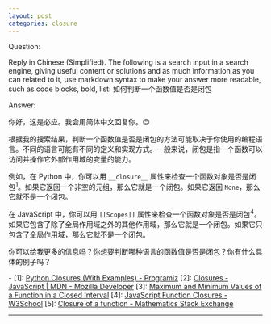 ```yaml
---
layout: post
categories: closure
---
```

Question:

Reply in Chinese (Simplified).
The following is a search input in a search engine, giving useful content or solutions and as much information as you can related to it, use markdown syntax to make your answer more readable, such as code blocks, bold, list:
如何判断一个函数值是否是闭包

Answer:

你好，这是必应。我会用简体中文回复你。😊

根据我的搜索结果，判断一个函数值是否是闭包的方法可能取决于你使用的编程语言。不同的语言可能有不同的定义和实现方式。一般来说，闭包是指一个函数可以访问并操作它外部作用域的变量的能力。

例如，在 Python 中，你可以用 `__closure__` 属性来检查一个函数对象是否是闭包<sup>1</sup>。如果它返回一个非空的元组，那么它就是一个闭包。如果它返回 `None`，那么它就不是一个闭包。

在 JavaScript 中，你可以用 `[[Scopes]]` 属性来检查一个函数对象是否是闭包<sup>4</sup>。如果它包含了除了全局作用域之外的其他作用域，那么它就是一个闭包。如果它只包含了全局作用域，那么它就不是一个闭包。

你可以给我更多的信息吗？你想要判断哪种语言的函数值是否是闭包？你有什么具体的例子吗？

\-
\[1]: [Python Closures (With Examples) - Programiz](https://www.programiz.com/python-programming/closure)
\[2]: [Closures - JavaScript | MDN - Mozilla Developer](https://developer.mozilla.org/en-US/docs/Web/JavaScript/Closures)
\[3]: [Maximum and Minimum Values of a Function in a Closed Interval](https://byjus.com/maths/maximum-and-minimum-values-of-a-function-in-a-closed-interval/)
\[4]: [JavaScript Function Closures - W3School](https://www.w3schools.com/js/js_function_closures.asp)
\[5]: [Closure of a function - Mathematics Stack Exchange](https://math.stackexchange.com/questions/2033387/closure-of-a-function)

<hr/>

